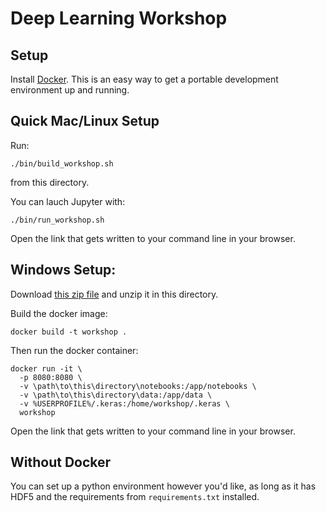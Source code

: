# Deep Learning Workshop

## Setup

Install [Docker](https://docs.docker.com/engine/installation/). This is an easy way to get a portable development environment up and running.

## Quick Mac/Linux Setup

Run:
```
./bin/build_workshop.sh
```
from this directory.

You can lauch Jupyter with:
```
./bin/run_workshop.sh
```
Open the link that gets written to your command line in your browser.

## Windows Setup:

Download [this zip file](https://www.dropbox.com/s/dm8h0nsok4cs38j/data.zip) and unzip it in this directory.

Build the docker image:
```
docker build -t workshop .
```

Then run the docker container:
```
docker run -it \
  -p 8080:8080 \
  -v \path\to\this\directory\notebooks:/app/notebooks \
  -v \path\to\this\directory\data:/app/data \
  -v %USERPROFILE%/.keras:/home/workshop/.keras \
  workshop
```
Open the link that gets written to your command line in your browser.

## Without Docker

You can set up a python environment however you'd like, as long as it has HDF5 and the requirements from `requirements.txt` installed.

